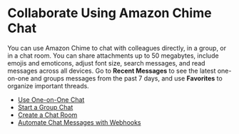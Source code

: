 # Collaborate Using Amazon Chime Chat<a name="chime-using-chat"></a>

You can use Amazon Chime to chat with colleagues directly, in a group, or in a chat room\. You can share attachments up to 50 megabytes, include emojis and emoticons, adjust font size, search messages, and read messages across all devices\. Go to **Recent Messages** to see the latest one\-on\-one and groups messages from the past 7 days, and use **Favorites** to organize important threads\.


+ [Use One\-on\-One Chat](direct-chat.md)
+ [Start a Group Chat](group-chat.md)
+ [Create a Chat Room](chime-chat-room.md)
+ [Automate Chat Messages with Webhooks](webhooks.md)